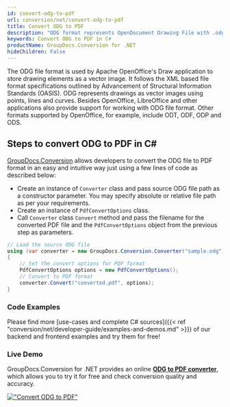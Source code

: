 ```yaml
---
id: convert-odg-to-pdf
url: conversion/net/convert-odg-to-pdf
title: Convert ODG to PDF
description: "ODG format represents OpenDocument Drawing File with .odg extension. Learn how to convert ODG to PDF file programmatically in C# language using GroupDocs.Conversion for .NET library."
keywords: Convert ODG to PDF in C#
productName: GroupDocs.Conversion for .NET
hideChildren: False
---
```


The ODG file format is used by Apache OpenOffice's Draw application to store drawing elements as a vector image. It follows the XML based file format specifications outlined by Advancement of Structural Information Standards (OASIS). ODG represents drawings as vector images using points, lines and curves. Besides OpenOffice, LibreOffice and other applications also provide support for working with ODG file format. Other formats supported by OpenOffice, for example, include ODT, ODF, ODP and ODS.

## Steps to convert ODG to PDF in C#

[GroupDocs.Conversion](https://products.groupdocs.com/conversion/net) allows developers to convert the ODG file to PDF format in an easy and intuitive way just using a few lines of code as described below:

* Create an instance of `Converter` class and pass source ODG file path as a constructor parameter. You may specify absolute or relative file path as per your requirements. 
* Create an instance of `PdfConvertOptions` class.
* Call `Converter` class `Convert` method and pass the filename for the converted PDF file and the `PdfConvertOptions` object from the previous step as parameters.

```csharp
// Load the source ODG file
using (var converter = new GroupDocs.Conversion.Converter("sample.odg"))
{
    // Set the convert options for PDF format
    PdfConvertOptions options = new PdfConvertOptions();
    // Convert to PDF format
    converter.Convert("converted.pdf", options);
}
```

### Code Examples

Please find more [use-cases and complete C# sources]({{< ref "conversion/net/developer-guide/examples-and-demos.md" >}}) of our backend and frontend examples and try them for free!

### Live Demo

GroupDocs.Conversion for .NET provides an online [**ODG to PDF converter**](https://products.groupdocs.app/conversion/odg-to-pdf), which allows you to try it for free and check conversion quality and accuracy.

[!["Convert ODG to PDF"](conversion/net/images/convert-odg-to-pdf.png)](https://products.groupdocs.app/conversion/odg-to-pdf)